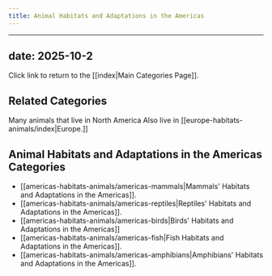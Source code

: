 ```yaml
---
title: Animal Habitats and Adaptations in the Americas
---
```

---
date: 2025-10-2
---
Click link to return to the [[index|Main Categories Page]].
## Related Categories

Many animals that live in North America Also live in [[europe-habitats-animals/index|Europe.]]
## Animal Habitats and Adaptations in the Americas Categories

- [[americas-habitats-animals/americas-mammals|Mammals' Habitats and Adaptations in the Americas]].
- [[americas-habitats-animals/americas-reptiles|Reptiles' Habitats and Adaptations in the Americas]].
- [[americas-habitats-animals/americas-birds|Birds' Habitats and Adaptations in the Americas]]
- [[americas-habitats-animals/americas-fish|Fish Habitats and Adaptations in the Americas]].
- [[americas-habitats-animals/americas-amphibians|Amphibians' Habitats and Adaptations in the Americas]].
